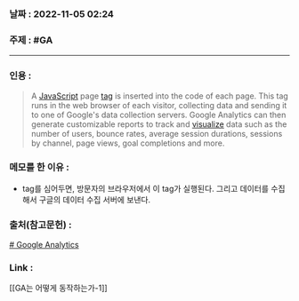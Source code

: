 ### 날짜 : 2022-11-05 02:24
### 주제 : #GA

---- 

### 인용 : 
>  A [JavaScript](https://www.theserverside.com/definition/JavaScript) page [tag](https://www.techtarget.com/whatis/definition/tag) is inserted into the code of each page. This tag runs in the web browser of each visitor, collecting data and sending it to one of Google's data collection servers. Google Analytics can then generate customizable reports to track and [visualize](https://www.techtarget.com/searchbusinessanalytics/definition/data-visualization) data such as the number of users, bounce rates, average session durations, sessions by channel, page views, goal completions and more.


### 메모를 한 이유 : 
- tag를 심어두면, 방문자의 브라우저에서 이 tag가 실행된다. 그리고 데이터를 수집해서 구글의 데이터 수집 서버에 보낸다. 


### 출처(참고문헌) : 
[# Google Analytics](https://www.techtarget.com/searchbusinessanalytics/definition/Google-Analytics)


### Link : 
[[GA는 어떻게 동작하는가-1]]